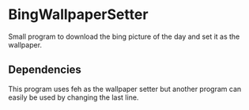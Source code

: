 # BingWallpaperSetter
Small program to download the bing picture of the day and set it as the wallpaper.

## Dependencies
This program uses feh as the wallpaper setter but another program can easily be used by changing the last line.
